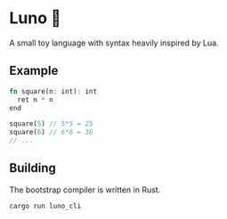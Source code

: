# Luno 🌙
A small toy language with syntax heavily inspired by Lua.

## Example
```rust
fn square(n: int): int
  ret n * n
end

square(5) // 5*5 = 25
square(6) // 6*6 = 36
// ...
```

## Building
The bootstrap compiler is written in Rust.
```
cargo run luno_cli
```